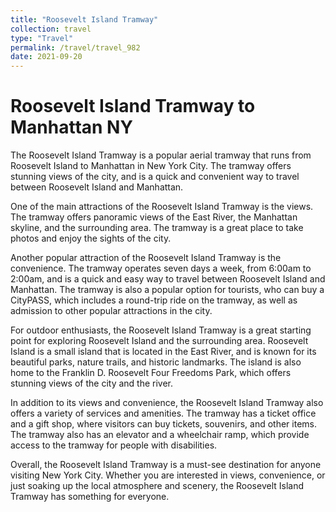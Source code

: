 ```yaml
---
title: "Roosevelt Island Tramway"
collection: travel
type: "Travel"
permalink: /travel/travel_982
date: 2021-09-20
---
```



# Roosevelt Island Tramway to Manhattan NY
The Roosevelt Island Tramway is a popular aerial tramway that runs from Roosevelt Island to Manhattan in New York City. The tramway offers stunning views of the city, and is a quick and convenient way to travel between Roosevelt Island and Manhattan.

One of the main attractions of the Roosevelt Island Tramway is the views. The tramway offers panoramic views of the East River, the Manhattan skyline, and the surrounding area. The tramway is a great place to take photos and enjoy the sights of the city.

Another popular attraction of the Roosevelt Island Tramway is the convenience. The tramway operates seven days a week, from 6:00am to 2:00am, and is a quick and easy way to travel between Roosevelt Island and Manhattan. The tramway is also a popular option for tourists, who can buy a CityPASS, which includes a round-trip ride on the tramway, as well as admission to other popular attractions in the city.

For outdoor enthusiasts, the Roosevelt Island Tramway is a great starting point for exploring Roosevelt Island and the surrounding area. Roosevelt Island is a small island that is located in the East River, and is known for its beautiful parks, nature trails, and historic landmarks. The island is also home to the Franklin D. Roosevelt Four Freedoms Park, which offers stunning views of the city and the river.

In addition to its views and convenience, the Roosevelt Island Tramway also offers a variety of services and amenities. The tramway has a ticket office and a gift shop, where visitors can buy tickets, souvenirs, and other items. The tramway also has an elevator and a wheelchair ramp, which provide access to the tramway for people with disabilities.

Overall, the Roosevelt Island Tramway is a must-see destination for anyone visiting New York City. Whether you are interested in views, convenience, or just soaking up the local atmosphere and scenery, the Roosevelt Island Tramway has something for everyone.
